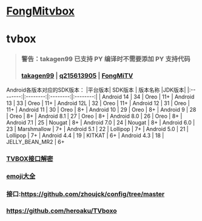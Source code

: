 # [FongMitvbox](https://github.com/FongMi/TV)

# tvbox

> ### 警告：takagen99 已支持 PY 编译时不需要添加 PY 支持代码
> ### [takagen99](https://github.com/takagen99/Box) | [q215613905](https://github.com/q215613905/TVBoxOS) | [FongMiTV](https://github.com/jadehh/FongMiTV)

Android各版本对应的SDK版本：
|平台版本|	SDK版本	| 版本名称 |JDK版本|
|:--------:|:--------:|:--------:|:--------:|
| Android 14 | 34	| Oreo | 11+
| Android 13 | 33	| Oreo | 11+
| Android 12L | 32 | Oreo | 11+
| Android 12 | 31	| Oreo | 11+
| Android 11 | 30	| Oreo | 8+
| Android 10 | 29	| Oreo | 8+
| Android 9 | 28	| Oreo | 8+
| Android 8.1 | 27	| Oreo | 8+
| Android 8.0 | 26	| Oreo | 8+
| Android 7.1 | 25	| Nougat | 8+
| Android 7.0 | 24	| Nougat | 8+
| Android 6.0 | 23	| Marshmallow | 7+
| Android 5.1 | 22	| Lollipop | 7+
| Android 5.0 | 21	| Lollipop | 7+
| Android 4.4 | 19	| KITKAT | 6+
| Android 4.3 | 18	| JELLY_BEAN_MR2 | 6+

### [TVBOX接口解密](https://www.lige.fit/ua)

### [emoji大全](https://emojixd.com/)

### 接口:https://github.com/zhoujck/config/tree/master

### https://github.com/heroaku/TVboxo

